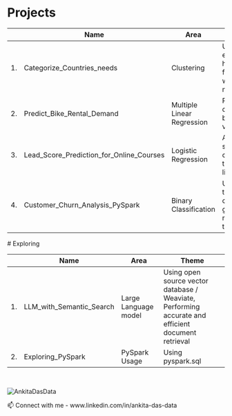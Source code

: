 
# Projects  
<div align="center">
  
|  | Name                                       | Area                             | Theme                                                                                    | 
|--|--------------------------------------------|----------------------------------|------------------------------------------------------------------------------------------|
|1.| Categorize_Countries_needs                | Clustering                       | Using socio-economic and health factors to find the countries which need the most help   |
|2.| Predict_Bike_Rental_Demand                | Multiple Linear Regression       | Predicting of demand for shared bikes based on various factors                           |
|3.| Lead_Score_Prediction_for_Online_Courses  | Logistic Regression              | Assigning lead score to potential customer leads to target leads more likely to convert   |
|4.| Customer_Churn_Analysis_PySpark           | Binary Classification            | Using telecommunication company data for generating recommendations to avoid churn        |  
  
</div>
# Exploring  
<div align="center">
  
|  | Name                                       | Area                             | Theme                                                                                    | 
|--|--------------------------------------------|----------------------------------|------------------------------------------------------------------------------------------|
|1.| LLM_with_Semantic_Search                  | Large Language model             | Using  open source vector database / Weaviate, Performing accurate and efficient document retrieval     |
|2.| Exploring_PySpark                         | PySpark Usage                    | Using pyspark.sql                                                                                        | 
  
</div>


<br>  

<p align="left"> <img src="https://komarev.com/ghpvc/?username=AnkitaDasData&label=Views&color=lightgrey&style=flat" alt="AnkitaDasData" /> </p>
📫 Connect with me - www.linkedin.com/in/ankita-das-data


